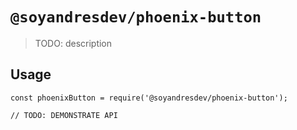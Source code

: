 # `@soyandresdev/phoenix-button`

> TODO: description

## Usage

```
const phoenixButton = require('@soyandresdev/phoenix-button');

// TODO: DEMONSTRATE API
```
